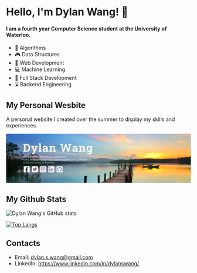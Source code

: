 # Hello, I'm Dylan Wang! 👋
#### I am a fourth year Computer Science student at the University of Waterloo.

- 🌱 Algorithms
- 🎮 Data Structures
- 🍄 Web Development
- 💻 Machine Learning
- 🍏 Full Stack Development
- ⌛ Backend Engineering


## My Personal Wesbite
A personal website I created over the summer to display my skills and experiences.

[![Personal Website](website.png "Personal Website")](https://dylanwang0.github.io)

## My Github Stats
![Dylan Wang's GitHub stats](https://github-readme-stats.vercel.app/api?username=dylanwang0&show_icons=true&theme=radical)

[![Top Langs](https://github-readme-stats.vercel.app/api/top-langs/?username=dylanwang0&langs_count=8&theme=radical&layout=compact)](https://github.com/dylanwang0/github-readme-stats)

## Contacts
- Email: dylan.s.wang@gmail.com
- LinkedIn: https://www.linkedin.com/in/dylanswang/


<!--
**dylanwang0/dylanwang0** is a ✨ _special_ ✨ repository because its `README.md` (this file) appears on your GitHub profile.

Here are some ideas to get you started:

- 🔭 I’m currently working on ...
- 🌱 I’m currently learning ...
- 👯 I’m looking to collaborate on ...
- 🤔 I’m looking for help with ...
- 💬 Ask me about ...
- 📫 How to reach me: ...
- 😄 Pronouns: ...
- ⚡ Fun fact: ...
-->
